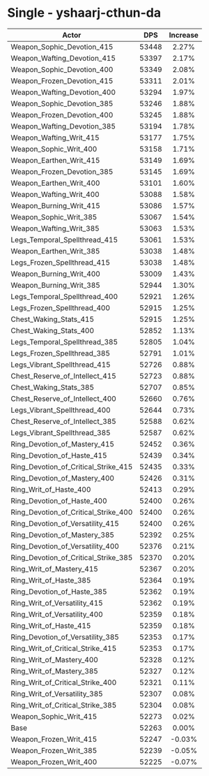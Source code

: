 # Single - yshaarj-cthun-da
| Actor | DPS | Increase |
|---|:---:|:---:|
|Weapon_Sophic_Devotion_415|53448|2.27%|
|Weapon_Wafting_Devotion_415|53397|2.17%|
|Weapon_Sophic_Devotion_400|53349|2.08%|
|Weapon_Frozen_Devotion_415|53311|2.01%|
|Weapon_Wafting_Devotion_400|53294|1.97%|
|Weapon_Sophic_Devotion_385|53246|1.88%|
|Weapon_Frozen_Devotion_400|53245|1.88%|
|Weapon_Wafting_Devotion_385|53194|1.78%|
|Weapon_Wafting_Writ_415|53177|1.75%|
|Weapon_Sophic_Writ_400|53158|1.71%|
|Weapon_Earthen_Writ_415|53149|1.69%|
|Weapon_Frozen_Devotion_385|53145|1.69%|
|Weapon_Earthen_Writ_400|53101|1.60%|
|Weapon_Wafting_Writ_400|53088|1.58%|
|Weapon_Burning_Writ_415|53086|1.57%|
|Weapon_Sophic_Writ_385|53067|1.54%|
|Weapon_Wafting_Writ_385|53063|1.53%|
|Legs_Temporal_Spellthread_415|53061|1.53%|
|Weapon_Earthen_Writ_385|53038|1.48%|
|Legs_Frozen_Spellthread_415|53038|1.48%|
|Weapon_Burning_Writ_400|53009|1.43%|
|Weapon_Burning_Writ_385|52944|1.30%|
|Legs_Temporal_Spellthread_400|52921|1.26%|
|Legs_Frozen_Spellthread_400|52915|1.25%|
|Chest_Waking_Stats_415|52915|1.25%|
|Chest_Waking_Stats_400|52852|1.13%|
|Legs_Temporal_Spellthread_385|52805|1.04%|
|Legs_Frozen_Spellthread_385|52791|1.01%|
|Legs_Vibrant_Spellthread_415|52726|0.88%|
|Chest_Reserve_of_Intellect_415|52723|0.88%|
|Chest_Waking_Stats_385|52707|0.85%|
|Chest_Reserve_of_Intellect_400|52660|0.76%|
|Legs_Vibrant_Spellthread_400|52644|0.73%|
|Chest_Reserve_of_Intellect_385|52588|0.62%|
|Legs_Vibrant_Spellthread_385|52587|0.62%|
|Ring_Devotion_of_Mastery_415|52452|0.36%|
|Ring_Devotion_of_Haste_415|52439|0.34%|
|Ring_Devotion_of_Critical_Strike_415|52435|0.33%|
|Ring_Devotion_of_Mastery_400|52426|0.31%|
|Ring_Writ_of_Haste_400|52413|0.29%|
|Ring_Devotion_of_Haste_400|52400|0.26%|
|Ring_Devotion_of_Critical_Strike_400|52400|0.26%|
|Ring_Devotion_of_Versatility_415|52400|0.26%|
|Ring_Devotion_of_Mastery_385|52392|0.25%|
|Ring_Devotion_of_Versatility_400|52376|0.21%|
|Ring_Devotion_of_Critical_Strike_385|52370|0.20%|
|Ring_Writ_of_Mastery_415|52367|0.20%|
|Ring_Writ_of_Haste_385|52364|0.19%|
|Ring_Devotion_of_Haste_385|52362|0.19%|
|Ring_Writ_of_Versatility_415|52362|0.19%|
|Ring_Writ_of_Versatility_400|52359|0.18%|
|Ring_Writ_of_Haste_415|52359|0.18%|
|Ring_Devotion_of_Versatility_385|52353|0.17%|
|Ring_Writ_of_Critical_Strike_415|52353|0.17%|
|Ring_Writ_of_Mastery_400|52328|0.12%|
|Ring_Writ_of_Mastery_385|52327|0.12%|
|Ring_Writ_of_Critical_Strike_400|52321|0.11%|
|Ring_Writ_of_Versatility_385|52307|0.08%|
|Ring_Writ_of_Critical_Strike_385|52304|0.08%|
|Weapon_Sophic_Writ_415|52273|0.02%|
|Base|52263|0.00%|
|Weapon_Frozen_Writ_415|52247|-0.03%|
|Weapon_Frozen_Writ_385|52239|-0.05%|
|Weapon_Frozen_Writ_400|52225|-0.07%|
